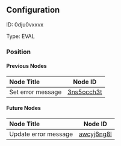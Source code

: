# <nil>
## Configuration
ID:  0dju0vxxvx

Type: EVAL 








### Position

#### Previous Nodes
| Node Title | Node ID |
| :------------- | ------------ |
| Set error message | [3ns5occh3t](./3ns5occh3t.md) | 
 
 #### Future Nodes
| Node Title | Node ID |
| :------------- | ------------ |
| Update error message |[awcyj6ng8l](./awcyj6ng8l.md) | 